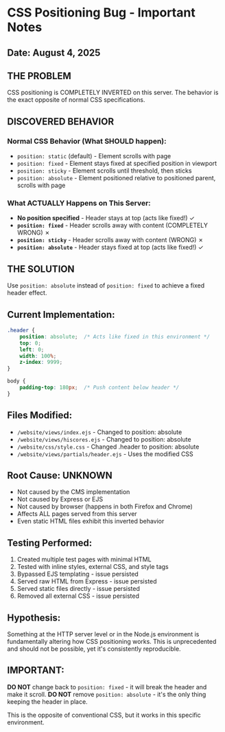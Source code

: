 # CSS Positioning Bug - Important Notes

## Date: August 4, 2025

## THE PROBLEM
CSS positioning is COMPLETELY INVERTED on this server. The behavior is the exact opposite of normal CSS specifications.

## DISCOVERED BEHAVIOR

### Normal CSS Behavior (What SHOULD happen):
- `position: static` (default) - Element scrolls with page
- `position: fixed` - Element stays fixed at specified position in viewport
- `position: sticky` - Element scrolls until threshold, then sticks
- `position: absolute` - Element positioned relative to positioned parent, scrolls with page

### What ACTUALLY Happens on This Server:
- **No position specified** - Header stays at top (acts like fixed!) ✓
- **`position: fixed`** - Header scrolls away with content (COMPLETELY WRONG) ✗
- **`position: sticky`** - Header scrolls away with content (WRONG) ✗
- **`position: absolute`** - Header stays fixed at top (acts like fixed!) ✓

## THE SOLUTION
Use `position: absolute` instead of `position: fixed` to achieve a fixed header effect.

## Current Implementation:
```css
.header {
    position: absolute;  /* Acts like fixed in this environment */
    top: 0;
    left: 0;
    width: 100%;
    z-index: 9999;
}

body {
    padding-top: 180px;  /* Push content below header */
}
```

## Files Modified:
- `/website/views/index.ejs` - Changed to position: absolute
- `/website/views/hiscores.ejs` - Changed to position: absolute  
- `/website/css/style.css` - Changed .header to position: absolute
- `/website/views/partials/header.ejs` - Uses the modified CSS

## Root Cause: UNKNOWN
- Not caused by the CMS implementation
- Not caused by Express or EJS
- Not caused by browser (happens in both Firefox and Chrome)
- Affects ALL pages served from this server
- Even static HTML files exhibit this inverted behavior

## Testing Performed:
1. Created multiple test pages with minimal HTML
2. Tested with inline styles, external CSS, and style tags
3. Bypassed EJS templating - issue persisted
4. Served raw HTML from Express - issue persisted
5. Served static files directly - issue persisted
6. Removed all external CSS - issue persisted

## Hypothesis:
Something at the HTTP server level or in the Node.js environment is fundamentally altering how CSS positioning works. This is unprecedented and should not be possible, yet it's consistently reproducible.

## IMPORTANT:
**DO NOT** change back to `position: fixed` - it will break the header and make it scroll.
**DO NOT** remove `position: absolute` - it's the only thing keeping the header in place.

This is the opposite of conventional CSS, but it works in this specific environment.